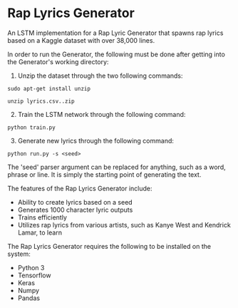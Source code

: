 # Rap Lyrics Generator
An LSTM implementation for a Rap Lyric Generator that spawns rap lyrics based on a Kaggle dataset with over 38,000 lines.


In order to run the Generator, the following must be done after getting into the Generator's working directory:

1. Unzip the dataset through the two following commands:
```
sudo apt-get install unzip
```
```
unzip lyrics.csv..zip
```

2. Train the LSTM network through the following command:
```
python train.py
```

3. Generate new lyrics through the following command:
```
python run.py -s <seed>
```

The 'seed' parser argument can be replaced for anything, such as a word, phrase or line. It is simply the starting point of generating the text.


The features of the Rap Lyrics Generator include:
* Ability to create lyrics based on a seed
* Generates 1000 character lyric outputs
* Trains efficiently
* Utilizes rap lyrics from various artists, such as Kanye West and Kendrick Lamar, to learn


The Rap Lyrics Generator requires the following to be installed on the system:
* Python 3
* Tensorflow
* Keras
* Numpy
* Pandas
